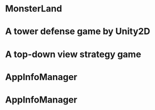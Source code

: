# MonsterLand
# A tower defense game by Unity2D
# A top-down view strategy game
# AppInfoManager
# AppInfoManager

